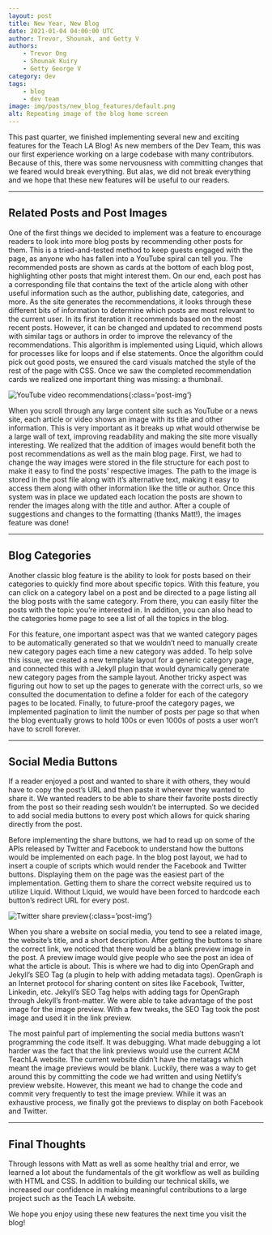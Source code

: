 ```yaml
---
layout: post 
title: New Year, New Blog
date: 2021-01-04 04:00:00 UTC
author: Trevor, Shounak, and Getty V
authors:
    - Trevor Ong
    - Shounak Kuiry
    - Getty George V
category: dev
tags:
    - blog
    - dev team
image: img/posts/new_blog_features/default.png
alt: Repeating image of the blog home screen
---
```

This past quarter, we finished implementing several new and exciting features for the Teach LA Blog! As new members of the Dev Team, this was our first experience working on a large codebase with many contributors. Because of this, there was some nervousness with committing changes that we feared would break everything. But alas, we did not break everything and we hope that these new features will be useful to our readers.

---
## Related Posts and Post Images
One of the first things we decided to implement was a feature to encourage readers to look into more blog posts by recommending other posts for them. This is a tried-and-tested method to keep guests engaged with the page, as anyone who has fallen into a YouTube spiral can tell you. The recommended posts are shown as cards at the bottom of each blog post, highlighting other posts that might interest them. On our end, each post has a corresponding file that contains the text of the article along with other useful information such as the author, publishing date, categories, and more. As the site generates the recommendations, it looks through these different bits of information to determine which posts are most relevant to the current user. In its first iteration it recommends based on the most recent posts. However, it can be changed and updated to recommend posts with similar tags or authors in order to improve the relevancy of the recommendations. This algorithm is implemented using Liquid, which allows for processes like for loops and if else statements. Once the algorithm could pick out good posts, we ensured the card visuals matched the style of the rest of the page with CSS. Once we saw the completed recommendation cards we realized one important thing was missing: a thumbnail.

![YouTube video recommendations]({{site.baseurl}}/img/posts/new_blog_features/ytrecommend.png){:class=’post-img’}

When you scroll through any large content site such as YouTube or a news site, each article or video shows an image with its title and other information. This is very important as it breaks up what would otherwise be a large wall of text, improving readability and making the site more visually interesting. We realized that the addition of images would benefit both the post recommendations as well as the main blog page. First, we had to change the way images were stored in the file structure for each post to make it easy to find the posts' respective images. The path to the image is stored in the post file along with it’s alternative text, making it easy to access them along with other information like the title or author. Once this system was in place we updated each location the posts are shown to render the images along with the title and author. After a couple of suggestions and changes to the formatting (thanks Matt!), the images feature was done!

---
## Blog Categories
Another classic blog feature is the ability to look for posts based on their categories to quickly find more about specific topics. With this feature, you can click on a category label on a post and be directed to a page listing all the blog posts with the same category. From there, you can easily filter the posts with the topic you’re interested in. In addition, you can also head to the categories home page to see a list of all the topics in the blog.

For this feature, one important aspect was that we wanted category pages to be automatically generated so that we wouldn’t need to manually create new category pages each time a new category was added. To help solve this issue, we created a new template layout for a generic category page, and connected this with a Jekyll plugin that would dynamically generate new category pages from the sample layout. Another tricky aspect was figuring out how to set up the pages to generate with the correct urls, so we consulted the documentation to define a folder for each of the category pages to be located. Finally, to future-proof the category pages, we implemented pagination to limit the number of posts per page so that when the blog eventually grows to hold 100s or even 1000s of posts a user won’t have to scroll forever.

---
## Social Media Buttons
If a reader enjoyed a post and wanted to share it with others, they would have to copy the post’s URL and then paste it wherever they wanted to share it. We wanted readers to be able to share their favorite posts directly from the post so their reading sesh wouldn’t be interrupted. So we decided to add social media buttons to every post which allows for quick sharing directly from the post. 

Before implementing the share buttons, we had to read up on some of the APIs released by Twitter and Facebook to understand how the buttons would be implemented on each page. In the blog post layout, we had to insert a couple of scripts which would render the Facebook and Twitter buttons. Displaying them on the page was the easiest part of the implementation. Getting them to share the correct website required us to utilize Liquid. Without Liquid, we would have been forced to hardcode each button’s redirect URL for every post. 

![Twitter share preview]({{site.baseurl}}/img/posts/new_blog_features/twitterpreview.png){:class=’post-img’}

When you share a website on social media, you tend to see a related image, the website’s title, and a short description. After getting the buttons to share the correct link, we noticed that there would be a blank preview image in the post. A preview image would give people who see the post an idea of what the article is about. This is where we had to dig into OpenGraph and Jekyll’s SEO Tag (a plugin to help with adding metadata tags). OpenGraph is an Internet protocol for sharing content on sites like Facebook, Twitter, Linkedin, etc. Jekyll’s SEO Tag helps with adding tags for OpenGraph through Jekyll’s front-matter. We were able to take advantage of the post image for the image preview. With a few tweaks, the SEO Tag took the post image and used it in the link preview.

The most painful part of implementing the social media buttons wasn’t programming the code itself. It was debugging. What made debugging a lot harder was the fact that the link previews would use the current ACM TeachLA website. The current website didn’t have the metatags which meant the image previews would be blank. Luckily, there was a way to get around this by committing the code we had written and using Netlify’s preview website. However, this meant we had to change the code and commit very frequently to test the image preview. While it was an exhaustive process, we finally got the previews to display on both Facebook and Twitter.

---
## Final Thoughts
Through lessons with Matt as well as some healthy trial and error, we learned a lot about the fundamentals of the git workflow as well as building with HTML and CSS. In addition to building our technical skills, we increased our confidence in making meaningful contributions to a large project such as the Teach LA website.

We hope you enjoy using these new features the next time you visit the blog!
